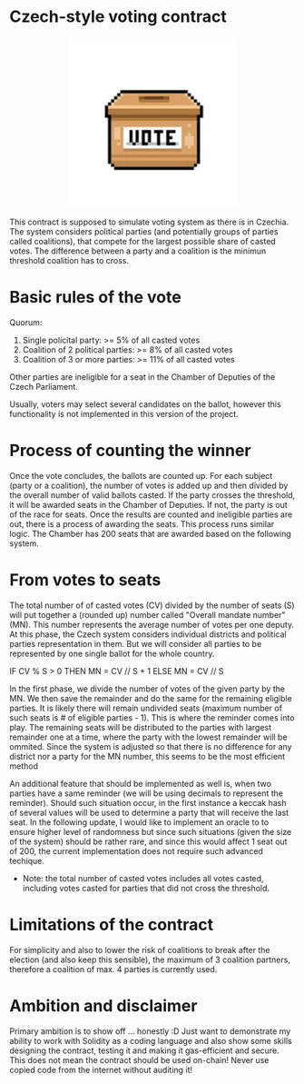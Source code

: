 # Czech-style voting contract

<p align="center">
    <img width="300" height="300" src="./img/vote-box.png">
</p>


This contract is supposed to simulate voting system as there is in Czechia. The system considers political parties (and potentially groups of parties called coalitions), that compete for the largest possible share of casted votes. The difference between a party and a coalition is the minimun threshold coalition has to cross. 

# Basic rules of the vote

Quorum:
<ol>
    <li>Single policital party: >= 5% of all casted votes</li>
    <li>Coalition of 2 political parties: >= 8% of all casted votes</li>
    <li>Coalition of 3 or more parties: >= 11% of all casted votes</li>
</ol>

Other parties are ineligible for a seat in the Chamber of Deputies of the Czech Parliament.

Usually, voters may select several candidates on the ballot, however this functionality is not implemented in this version of the project.

# Process of counting the winner

Once the vote concludes, the ballots are counted up. For each subject (party or a coalition), the number of votes is added up and then divided by the overall number of valid ballots casted. If the party crosses the threshold, it will be awarded seats in the Chamber of Deputies. If not, the party is out of the race for seats. Once the results are counted and ineligible parties are out, there is a process of awarding the seats. This process runs similar logic. The Chamber has 200 seats that are awarded based on the following system.

# From votes to seats

The total number of of casted votes (CV) divided by the number of seats (S) will put together a (rounded up) number called "Overall mandate number" (MN). This number represents the average number of votes per one deputy. At this phase, the Czech system considers individual districts and political parties representation in them. But we will consider all parties to be represented by one single ballot for the whole country.

IF CV % S > 0 THEN MN = CV // S + 1 ELSE MN = CV // S

In the first phase, we divide the number of votes of the given party by the MN. We then save the remainder and do the same for the remaining eligible parties. It is likely there will remain undivided seats (maximum number of such seats is # of eligible parties - 1). This is where the reminder comes into play. The remaining seats will be distributed to the parties with largest remainder one at a time, where the party with the lowest remainder will be ommited. Since the system is adjusted so that there is no difference for any district nor a party for the MN number, this seems to be the most efficient method

An additional feature that should be implemented as well is, when two parties have a same reminder (we will be using decimals to represent the reminder). Should such situation occur, in the first instance a keccak hash of several values will be used to determine a party that will receive the last seat. In the following update, I would like to implement an oracle to to ensure higher level of randomness but since such situations (given the size of the system) should be rather rare, and since this would affect 1 seat out of 200, the current implementation does not require such advanced techique.

* Note: the total number of casted votes includes all votes casted, including votes casted for parties that did not cross the threshold.

# Limitations of the contract

For simplicity and also to lower the risk of coalitions to break after the election (and also keep this sensible), the maximum of 3 coalition partners, therefore a coalition of max. 4 parties is currently used.

# Ambition and disclaimer

Primary ambition is to show off ... honestly :D Just want to demonstrate my ability to work with Solidity as a coding language and also show some skills designing the contract, testing it and making it gas-efficient and secure. This does not mean the contract should be used on-chain! Never use copied code from the internet without auditing it!
